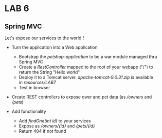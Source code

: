 <div class="pb"></div>

# LAB 6

## Spring MVC

Let's expose our services to the world !

- Turn the application into a Web application
  - Bootstrap the *petshop-application* to be a war module managed thru Spring MVC
  - Create a *RestController* mapped to the root of your webapp ("/") to return the String "Hello world"
  - Deploy it to a Tomcat server. *apache-tomcat-9.0.31.zip* is available in *resources/LAB7* 
  - Test in browser

- Create REST controllers to expose ower and pet data (as */owners* and */pets*)

- Add functionality
  - Add *findOne(int id)* to your services
  - Expose as */owners/{id}* and */pets/{id}*
  - Return 404 if not found
  